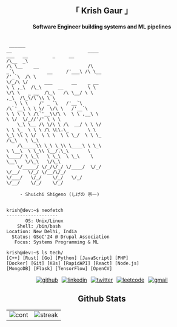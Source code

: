 <div align="center">
  <h2>「 Krish Gaur 」</h2>
  <h4>Software Engineer building systems and ML pipelines</h4>
</div>

<div style="display: flex; justify-content: space-between; align-items: center;">
  <div align="left" style="width: 50%;">

```ascii
 ______                              __                            ____                       ___   __         _     __     
/\__  _\                            /\ \__    __                  /\  _`\            __     /'___\ /\ \__    /'_`\  /\ \    
\/_/\ \/      ___       __    _ __  \ \ ,_\  /\_\      __         \ \ \/\ \   _ __  /\_\   /\ \__/ \ \ ,_\  /\_\/\`\\ \ \   
   \ \ \    /' _ `\   /'__`\ /\`'__\ \ \ \/  \/\ \   /'__`\        \ \ \ \ \ /\`'__\\/\ \  \ \ ,__\ \ \ \/  \/_//'/' \ \ \  
    \_\ \__ /\ \/\ \ /\  __/ \ \ \/   \ \ \_  \ \ \ /\ \L\.\_       \ \ \_\ \\ \ \/  \ \ \  \ \ \_/  \ \ \_    /\_\   \ \_\ 
    /\_____\\ \_\ \_\\ \____\ \ \_\    \ \__\  \ \_\\ \__/.\_\       \ \____/ \ \_\   \ \_\  \ \_\    \ \__\   \/\_\   \/\_\
    \/_____/ \/_/\/_/ \/____/  \/_/     \/__/   \/_/ \/__/\/_/        \/___/   \/_/    \/_/   \/_/     \/__/    \/_/    \/_/

     - Shuichi Shigeno (しげの 宗一)
```
  </div>
</div>

<div align="left">

```console
krish@dev:~$ neofetch
-------------------
       OS: Unix/Linux
    Shell: /bin/bash
Location: New Delhi, India
  Status: GSoC'24 @ Drupal Association
   Focus: Systems Programming & ML
    
krish@dev:~$ ls tech/
[C++] [Rust] [Go] [Python] [JavaScript] [PHP]
[Docker] [Git] [K8s] [RapidAPI] [React] [Node.js]
[MongoDB] [Flask] [TensorFlow] [OpenCV]
```

</div>

<div align="center">
<div style="display: flex; justify-content: center; flex-wrap: wrap; gap: 10px;">
  <a href="https://github.com/KrishGaur1354">
    <img src="https://img.shields.io/badge/github-%23121011.svg?style=for-the-badge&logo=github&logoColor=white" alt='github'>
  </a>
  <a href="https://www.linkedin.com/in/thatonekrish/">
    <img src="https://img.shields.io/badge/linkedin-%230077B5.svg?style=for-the-badge&logo=linkedin&logoColor=white" alt='linkedin'>
  </a>
  <a href="https://twitter.com/ThatOneKrish">
    <img src="https://img.shields.io/badge/Twitter-%231DA1F2.svg?style=for-the-badge&logo=Twitter&logoColor=white" alt='twitter'>
  </a>
  <a href="https://leetcode.com/KrishGaur1354/">
    <img src="https://img.shields.io/badge/LeetCode-000000?style=for-the-badge&logo=LeetCode&logoColor=#d16c06" alt='leetcode'>
  </a>
  <a href="mailto:krishgaur13@gmail.com">
    <img src="https://img.shields.io/badge/Gmail-D14836?style=for-the-badge&logo=gmail&logoColor=white" alt='gmail'>
  </a>
</div>

</div>

<div align="center">
  
## Github Stats
  
</div>
<table align="center">
 <tr>
 <td><img src="https://github-readme-stats.vercel.app/api?username=krishgaur1354&show_icons=true&theme=react" alt="cont" /></td>
   <td><img src="https://github-readme-stats.vercel.app/api/top-langs/?username=krishgaur1354&layout=compact&theme=react" alt="streak" />
</table>
